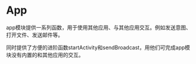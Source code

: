 # App

app模块提供一系列函数，用于使用其他应用、与其他应用交互。例如发送意图、打开文件、发送邮件等。

同时提供了方便的进阶函数startActivity和sendBroadcast，用他们可完成app模块没有内置的和其他应用的交互。
